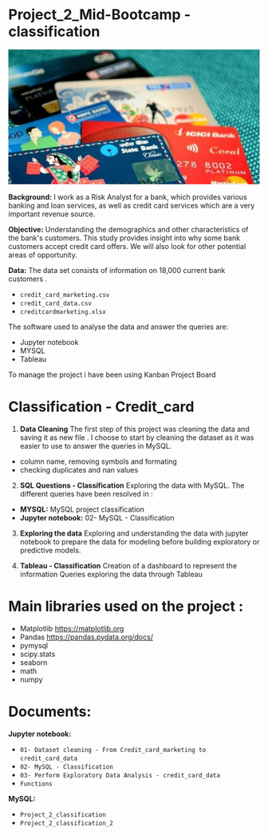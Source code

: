 # Project_2_Mid-Bootcamp - classification

![credit-card](credit-card.jpg)


**Background:**  I work as a Risk Analyst for a bank, which provides various banking and loan services, as well as credit card services which are a very important revenue source. 

**Objective:** Understanding the demographics and other characteristics of the bank's customers.
This study provides insight into why some bank customers accept credit card offers. 
We will also look for other potential areas of opportunity.


**Data:** The data set consists of information on 18,000 current bank customers .
- `credit_card_marketing.csv`
- `credit_card_data.csv`
- `creditcardmarketing.xlsx`



The software used to analyse the data and answer the queries are:
 - Jupyter notebook
 - MYSQL
 - Tableau 


To manage the project i have been using Kanban Project Board







# Classification - Credit_card

01. **Data Cleaning**
   The first step of this project was cleaning the data and saving it as new file .
   I choose to start by cleaning the dataset as it was easier to use to answer the queries in MySQL.
   - column name, removing  symbols and formating
   - checking duplicates and nan values



02. **SQL Questions - Classification**
   Exploring the data with MySQL.
   The different queries have been resolved in :
   - **MYSQL:** MySQL project classification
   - **Jupyter notebook:** 02- MySQL - Classification






03. **Exploring the data**
   Exploring and understanding the data with jupyter notebook to prepare the data for modeling before building exploratory or predictive models.




04. **Tableau - Classification**
   Creation of a dashboard to represent the information
   Queries exploring the data through Tableau

 

# Main libraries used on the project  :
- Matplotlib https://matplotlib.org
- Pandas https://pandas.pydata.org/docs/
- pymysql
- scipy.stats
- seaborn
- math
- numpy
 



# Documents:
**Jupyter notebook:**
- `01- Dataset cleaning - From Credit_card_marketing to credit_card_data`
- `02- MySQL - Classification`
- `03- Perform Exploratory Data Analysis - credit_card_data`
- `Functions` 


**MySQL:**
- `Project_2_classification`
- `Project_2_classification_2`

 


 
    

